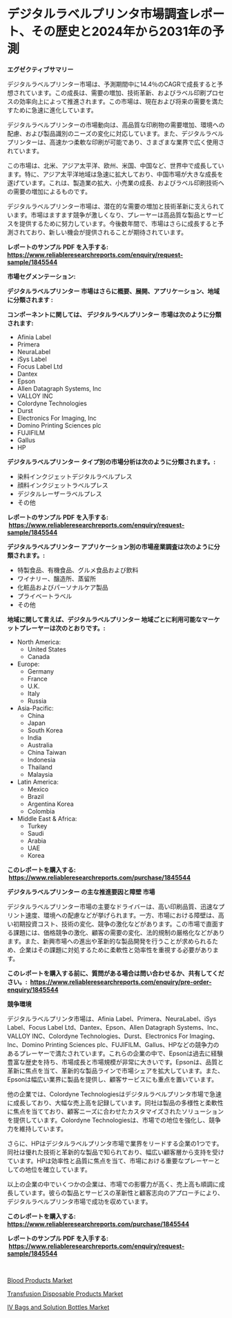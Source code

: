 <p><h1>デジタルラベルプリンタ市場調査レポート、その歴史と2024年から2031年の予測</h1></p><p><strong>エグゼクティブサマリー</strong></p>
<p><p>デジタルラベルプリンター市場は、予測期間中に14.4％のCAGRで成長すると予想されています。この成長は、需要の増加、技術革新、およびラベル印刷プロセスの効率向上によって推進されます。この市場は、現在および将来の需要を満たすために急速に進化しています。</p><p>デジタルラベルプリンターの市場動向は、高品質な印刷物の需要増加、環境への配慮、および製品識別のニーズの変化に対応しています。また、デジタルラベルプリンターは、高速かつ柔軟な印刷が可能であり、さまざまな業界で広く使用されています。</p><p>この市場は、北米、アジア太平洋、欧州、米国、中国など、世界中で成長しています。特に、アジア太平洋地域は急速に拡大しており、中国市場が大きな成長を遂げています。これは、製造業の拡大、小売業の成長、およびラベル印刷技術への需要の増加によるものです。</p><p>デジタルラベルプリンター市場は、潜在的な需要の増加と技術革新に支えられています。市場はますます競争が激しくなり、プレーヤーは高品質な製品とサービスを提供するために努力しています。今後数年間で、市場はさらに成長すると予測されており、新しい機会が提供されることが期待されています。</p></p>
<p><strong>レポートのサンプル PDF を入手する: <a href="https://www.reliableresearchreports.com/enquiry/request-sample/1845544">https://www.reliableresearchreports.com/enquiry/request-sample/1845544</a></strong></p>
<p><strong>市場セグメンテーション:</strong></p>
<p><strong> デジタルラベルプリンター 市場はさらに概要、展開、アプリケーション、地域に分類されます :</strong></p>
<p><strong>コンポーネントに関しては、 デジタルラベルプリンター 市場は次のように分類されます: &nbsp;</strong></p>
<p><ul><li>Afinia Label</li><li>Primera</li><li>NeuraLabel</li><li>iSys Label</li><li>Focus Label Ltd</li><li>Dantex</li><li>Epson</li><li>Allen Datagraph Systems, Inc</li><li>VALLOY INC</li><li>Colordyne Technologies</li><li>Durst</li><li>Electronics For Imaging, Inc</li><li>Domino Printing Sciences plc</li><li>FUJIFILM</li><li>Gallus</li><li>HP</li></ul></p>
<p><strong> デジタルラベルプリンター タイプ別の市場分析は次のように分類されます。:</strong></p>
<p><ul><li>染料インクジェットデジタルラベルプレス</li><li>顔料インクジェットラベルプレス</li><li>デジタルレーザーラベルプレス</li><li>その他</li></ul></p>
<p><strong>レポートのサンプル PDF を入手する: &nbsp;<a href="https://www.reliableresearchreports.com/enquiry/request-sample/1845544">https://www.reliableresearchreports.com/enquiry/request-sample/1845544</a></strong></p>
<p><strong> デジタルラベルプリンター アプリケーション別の市場産業調査は次のように分類されます。:</strong></p>
<p><ul><li>特製食品、有機食品、グルメ食品および飲料</li><li>ワイナリー、醸造所、蒸留所</li><li>化粧品およびパーソナルケア製品</li><li>プライベートラベル</li><li>その他</li></ul></p>
<p><strong>地域に関して言えば、デジタルラベルプリンター 地域ごとに利用可能なマーケットプレーヤーは次のとおりです。:</strong></p>
<p><ul>
    <li>
        North America:
        <ul>
            <li>United States</li>
            <li>Canada</li>
        </ul>
    </li>
    <li>
        Europe:
        <ul>
            <li>Germany</li>
            <li>France</li>
            <li>U.K.</li>
            <li>Italy</li>
            <li>Russia</li>
        </ul>
    </li>
    <li>
        Asia-Pacific:
        <ul>
            <li>China</li>
            <li>Japan</li>
            <li>South Korea</li>
            <li>India</li>
            <li>Australia</li>
            <li>China Taiwan</li>
            <li>Indonesia</li>
            <li>Thailand</li>
            <li>Malaysia</li>
        </ul>
    </li>
    <li>
        Latin America:
        <ul>
            <li>Mexico</li>
            <li>Brazil</li>
            <li>Argentina Korea</li>
            <li>Colombia</li>
        </ul>
    </li>
    <li>
        Middle East & Africa:
        <ul>
            <li>Turkey</li>
            <li>Saudi</li>
            <li>Arabia</li>
            <li>UAE</li>
            <li>Korea</li>
        </ul>
    </li>
    </ul></p>
<p><strong>このレポートを購入する: &nbsp;<a href="https://www.reliableresearchreports.com/purchase/1845544">https://www.reliableresearchreports.com/purchase/1845544</a></strong></p>
<p><strong>デジタルラベルプリンター の主な推進要因と障壁 市場</strong></p>
<p><p>デジタルラベルプリンター市場の主要なドライバーは、高い印刷品質、迅速なプリント速度、環境への配慮などが挙げられます。一方、市場における障壁は、高い初期投資コスト、技術の変化、競争の激化などがあります。この市場で直面する課題には、価格競争の激化、顧客の需要の変化、法的規制の厳格化などがあります。また、新興市場への進出や革新的な製品開発を行うことが求められるため、企業はその課題に対処するために柔軟性と効率性を重視する必要があります。</p></p>
<p><strong>このレポートを購入する前に、質問がある場合は問い合わせるか、共有してください。:&nbsp; <a href="https://www.reliableresearchreports.com/enquiry/pre-order-enquiry/1845544">https://www.reliableresearchreports.com/enquiry/pre-order-enquiry/1845544</a></strong></p>
<p><strong>競争環境</strong></p>
<p><p>デジタルラベルプリンタ市場は、Afinia Label、Primera、NeuraLabel、iSys Label、Focus Label Ltd、Dantex、Epson、Allen Datagraph Systems、Inc、VALLOY INC、Colordyne Technologies、Durst、Electronics For Imaging、Inc、Domino Printing Sciences plc、FUJIFILM、Gallus、HPなどの競争力のあるプレーヤーで満たされています。これらの企業の中で、Epsonは過去に経験豊富な歴史を持ち、市場成長と市場規模が非常に大きいです。Epsonは、品質と革新に焦点を当て、革新的な製品ラインで市場シェアを拡大しています。また、Epsonは幅広い業界に製品を提供し、顧客サービスにも重点を置いています。</p><p>他の企業では、Colordyne Technologiesはデジタルラベルプリンタ市場で急速に成長しており、大幅な売上高を記録しています。同社は製品の多様性と柔軟性に焦点を当てており、顧客ニーズに合わせたカスタマイズされたソリューションを提供しています。Colordyne Technologiesは、市場での地位を強化し、競争力を維持しています。</p><p>さらに、HPはデジタルラベルプリンタ市場で業界をリードする企業の1つです。同社は優れた技術と革新的な製品で知られており、幅広い顧客層から支持を受けています。HPは効率性と品質に焦点を当て、市場における重要なプレーヤーとしての地位を確立しています。</p><p>以上の企業の中でいくつかの企業は、市場での影響力が高く、売上高も順調に成長しています。彼らの製品とサービスの革新性と顧客志向のアプローチにより、デジタルラベルプリンタ市場で成功を収めています。</p></p>
<p><strong>このレポートを購入する: &nbsp; <a href="https://www.reliableresearchreports.com/purchase/1845544">https://www.reliableresearchreports.com/purchase/1845544</a></strong></p>
<p><strong>レポートのサンプル PDF を入手する: &nbsp;<a href="https://www.reliableresearchreports.com/enquiry/request-sample/1845544">https://www.reliableresearchreports.com/enquiry/request-sample/1845544</a></strong><strong></strong></p>
<p>&nbsp;</p>
<p><p><a href="https://view.publitas.com/reportprime-1/blood-products-market-size-share-trends-analysis-report-by-application-regional-outlook-competitive-strategies-and-segment-forecasts-2023-2030/">Blood Products Market</a></p><p><a href="https://view.publitas.com/reportprime-1/decoding-the-transfusion-disposable-products-market-a-deep-dive-into-the-latest-market-trends-market-segmentation-and-competitive-analysis/">Transfusion Disposable Products Market</a></p><p><a href="https://view.publitas.com/reportprime-1/global-iv-bags-and-solution-bottles-market-by-types-applications-and-major-players-with-regional-growth-rate-analysis-and-development-situation-from-2023-to-2030/">IV Bags and Solution Bottles Market</a></p></p>
